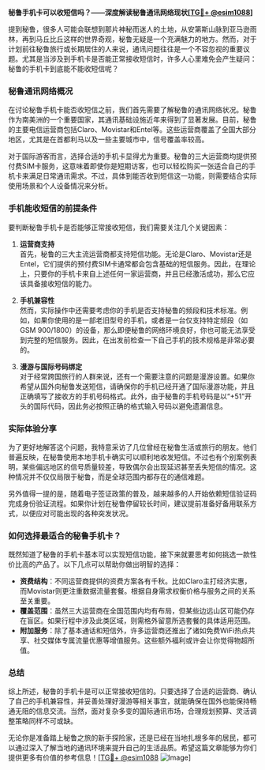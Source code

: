 **秘鲁手机卡可以收短信吗？——深度解读秘鲁通讯网络现状[[TG💪+ @esim1088](https://t.me/s/esim1088)]**

提到秘鲁，很多人可能会联想到那片神秘而迷人的土地，从安第斯山脉到亚马逊雨林，再到马丘比丘这样的世界奇观，秘鲁无疑是一个充满魅力的地方。然而，对于计划前往秘鲁旅行或长期居住的人来说，通讯问题往往是一个不容忽视的重要议题。尤其是当涉及到手机卡是否能正常接收短信时，许多人心里难免会产生疑问：秘鲁的手机卡到底能不能收短信呢？

### 秘鲁通讯网络概况

在讨论秘鲁手机卡能否收短信之前，我们首先需要了解秘鲁的通讯网络状况。秘鲁作为南美洲的一个重要国家，其通讯基础设施近年来得到了显著发展。目前，秘鲁的主要电信运营商包括Claro、Movistar和Entel等。这些运营商覆盖了全国大部分地区，尤其是在首都利马以及一些主要城市中，信号覆盖率较高。

对于国际游客而言，选择合适的手机卡显得尤为重要。秘鲁的三大运营商均提供预付费SIM卡服务，这意味着即使你是短期访客，也可以轻松购买一张适合自己的手机卡来满足日常通讯需求。不过，具体到能否收到短信这一功能，则需要结合实际使用场景和个人设备情况来分析。

### 手机能收短信的前提条件

要判断秘鲁手机卡是否能够正常接收短信，我们需要关注几个关键因素：

1. **运营商支持**  
   首先，秘鲁的三大主流运营商都支持短信功能。无论是Claro、Movistar还是Entel，它们提供的预付费SIM卡通常都会包含基础的短信服务。因此，在理论上，只要你的手机卡来自上述任何一家运营商，并且已经激活成功，那么它应该具备接收短信的能力。

2. **手机兼容性**  
   然而，实际操作中还需要考虑你的手机是否支持秘鲁的频段和技术标准。例如，如果你使用的是一部老旧型号的手机，或者是一台仅支持特定频段（如GSM 900/1800）的设备，那么即便秘鲁的网络环境良好，你也可能无法享受到完整的短信服务。因此，在出发前检查一下自己手机的技术规格是非常必要的。

3. **漫游与国际号码绑定**  
   对于经常跨国旅行的人群来说，还有一个需要注意的问题是漫游设置。如果你希望从国外向秘鲁发送短信，请确保你的手机已经开通了国际漫游功能，并且正确填写了接收方的手机号码格式。此外，由于秘鲁的手机号码是以“+51”开头的国际代码，因此务必按照正确的格式输入号码以避免遗漏信息。

### 实际体验分享

为了更好地解答这个问题，我特意采访了几位曾经在秘鲁生活或旅行的朋友。他们普遍反映，在秘鲁使用本地手机卡确实可以顺利地收发短信。不过也有个别案例表明，某些偏远地区的信号质量较差，导致偶尔会出现延迟甚至丢失短信的情况。这种情况并不仅仅局限于秘鲁，而是全球范围内都存在的通信难题。

另外值得一提的是，随着电子签证政策的普及，越来越多的人开始依赖短信验证码完成身份验证流程。如果你计划在秘鲁停留较长时间，建议提前准备好备用联系方式，以便应对可能出现的各种突发状况。

### 如何选择最适合的秘鲁手机卡？

既然知道了秘鲁的手机卡基本可以实现短信功能，接下来就要思考如何挑选一款性价比高的产品了。以下几点可以帮助你做出明智的选择：

- **资费结构**：不同运营商提供的资费方案各有千秋。比如Claro主打经济实惠，而Movistar则更注重数据流量套餐。根据自身需求权衡价格与服务之间的关系至关重要。
- **覆盖范围**：虽然三大运营商在全国范围内均有布局，但某些边远山区可能仍存在盲区。如果行程中涉及此类区域，则需格外留意所选套餐的具体适用范围。
- **附加服务**：除了基本通话和短信外，许多运营商还推出了诸如免费WiFi热点共享、社交媒体专属流量优惠等增值服务。这些额外福利或许会让你觉得物超所值。

### 总结

综上所述，秘鲁的手机卡是可以正常接收短信的。只要选择了合适的运营商、确认了自己的手机兼容性，并妥善处理好漫游等相关事宜，就能确保在国外也能保持畅通无阻的信息交流。当然，面对复杂多变的国际通讯市场，合理规划预算、灵活调整策略同样不可或缺。

无论你是准备踏上秘鲁之旅的新手探险家，还是已经在当地扎根多年的居民，都可以通过深入了解当地的通讯环境来提升自己的生活品质。希望这篇文章能够为你们提供更多有价值的参考信息！[[TG💪+ @esim1088](https://t.me/s/esim1088) ![Image](https://i.postimg.cc/4NQfJmqS/Snipaste-2025-05-13-00-14-12.png)]